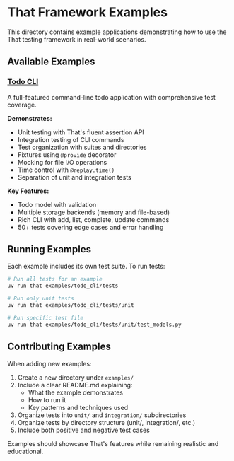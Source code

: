 # That Framework Examples

This directory contains example applications demonstrating how to use the That testing framework in real-world scenarios.

## Available Examples

### [Todo CLI](./todo_cli/)

A full-featured command-line todo application with comprehensive test coverage.

**Demonstrates:**
- Unit testing with That's fluent assertion API
- Integration testing of CLI commands
- Test organization with suites and directories
- Fixtures using `@provide` decorator
- Mocking for file I/O operations
- Time control with `@replay.time()`
- Separation of unit and integration tests

**Key Features:**
- Todo model with validation
- Multiple storage backends (memory and file-based)
- Rich CLI with add, list, complete, update commands
- 50+ tests covering edge cases and error handling

## Running Examples

Each example includes its own test suite. To run tests:

```bash
# Run all tests for an example
uv run that examples/todo_cli/tests

# Run only unit tests
uv run that examples/todo_cli/tests/unit

# Run specific test file
uv run that examples/todo_cli/tests/unit/test_models.py
```

## Contributing Examples

When adding new examples:

1. Create a new directory under `examples/`
2. Include a clear README.md explaining:
   - What the example demonstrates
   - How to run it
   - Key patterns and techniques used
3. Organize tests into `unit/` and `integration/` subdirectories
4. Organize tests by directory structure (unit/, integration/, etc.)
5. Include both positive and negative test cases

Examples should showcase That's features while remaining realistic and educational.